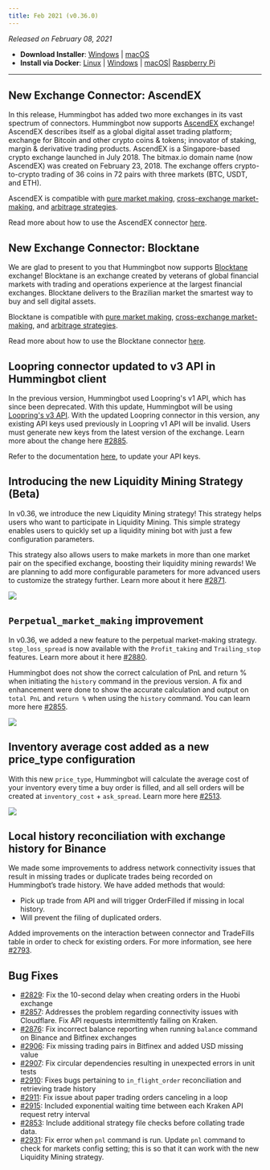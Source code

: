 ```yaml
---
title: Feb 2021 (v0.36.0)
---
```




_Released on February 08, 2021_

- **Download Installer**: [Windows](https://dist.hummingbot.io/hummingbot_v0.36.0_setup.exe) | [macOS](https://dist.hummingbot.io/hummingbot_v0.36.0.dmg)
- **Install via Docker**: [Linux](/installation/linux/#install-via-docker) | [Windows](/installation/windows/#install-via-docker) | [macOS](/installation/mac/#install-via-docker)| [Raspberry Pi](/installation/raspberry/)

---

## New Exchange Connector: AscendEX

In this release, Hummingbot has added two more exchanges in its vast spectrum of connectors. Hummingbot now supports [AscendEX](https://ascendex.com/en/global-digital-asset-platform) exchange! AscendEX describes itself as a global digital asset trading platform; exchange for Bitcoin and other crypto coins & tokens; innovator of staking, margin & derivative trading products. AscendEX is a Singapore-based crypto exchange launched in July 2018. The bitmax.io domain name (now AscendEX) was created on February 23, 2018. The exchange offers crypto-to-crypto trading of 36 coins in 72 pairs with three markets (BTC, USDT, and ETH).

AscendEX is compatible with [pure market making](https://docs.hummingbot.io/strategies/pure-market-making/), [cross-exchange market-making](/strategies/cross-exchange-market-making/), and [arbitrage strategies](/strategies/arbitrage/).

Read more about how to use the AscendEX connector [here](/spot-connectors/ascend-ex/).

## New Exchange Connector: Blocktane

We are glad to present to you that Hummingbot now supports [Blocktane](https://blocktane.io/) exchange! Blocktane is an exchange created by veterans of global financial markets with trading and operations experience at the largest financial exchanges. Blocktane delivers to the Brazilian market the smartest way to buy and sell digital assets.

Blocktane is compatible with [pure market making](https://docs.hummingbot.io/strategies/pure-market-making/), [cross-exchange market-making](/strategies/cross-exchange-market-making/), and [arbitrage strategies](/strategies/arbitrage/).

Read more about how to use the Blocktane connector [here](/spot-connectors/blocktane/).

## Loopring connector updated to v3 API in Hummingbot client

In the previous version, Hummingbot used Loopring's v1 API, which has since been deprecated. With this update, Hummingbot will be using [Loopring's v3 API](https://docs3.loopring.io/en/). With the updated Loopring connector in this version, any existing API keys used previously in Loopring v1 API will be invalid. Users must generate new keys from the latest version of the exchange. Learn more about the change here [#2885](https://github.com/CoinAlpha/hummingbot/pull/2885).

Refer to the documentation [here](/spot-connectors/loopring/#retrieving-loopring-api-keys), to update your API keys.

## Introducing the new Liquidity Mining Strategy (Beta)

In v0.36, we introduce the new Liquidity Mining strategy! This strategy helps users who want to participate in Liquidity Mining. This simple strategy enables users to quickly set up a liquidity mining bot with just a few configuration parameters.

This strategy also allows users to make markets in more than one market pair on the specified exchange, boosting their liquidity mining rewards! We are planning to add more configurable parameters for more advanced users to customize the strategy further. Learn more about it here [#2871](https://github.com/CoinAlpha/hummingbot/pull/2871).

![](/assets/img/liquidity-mining-strategy.png)

## `Perpetual_market_making` improvement

In v0.36, we added a new feature to the perpetual market-making strategy. `stop_loss_spread` is now available with the `Profit_taking` and `Trailing_stop` features. Learn more about it here [#2880](https://github.com/CoinAlpha/hummingbot/pull/2880).

Hummingbot does not show the correct calculation of PnL and return % when initiating the `history` command in the previous version. A fix and enhancement were done to show the accurate calculation and output on `total PnL` and `return %` when using the `history` command. You can learn more here [#2855](https://github.com/CoinAlpha/hummingbot/pull/2855).

![](/assets/img/history-pnl.png)

<Callout
  type="note"
  body="`history` for perpetual_market_making requires for the position to be closed to get the right `pnl` and return %."
/>

## Inventory average cost added as a new price_type configuration

With this new `price_type`, Hummingbot will calculate the average cost of your inventory every time a buy order is filled, and all sell orders will be created at `inventory_cost` + `ask_spread`. Learn more here [#2513](https://github.com/CoinAlpha/hummingbot/pull/2513).

![](/assets/img/inventory-price-type.png)

## Local history reconciliation with exchange history for Binance

We made some improvements to address network connectivity issues that result in missing trades or duplicate trades being recorded on Hummingbot’s trade history. We have added methods that would:

- Pick up trade from API and will trigger OrderFilled if missing in local history.
- Will prevent the filing of duplicated orders.

Added improvements on the interaction between connector and TradeFills table in order to check for existing orders. For more information, see here [#2793](https://github.com/CoinAlpha/hummingbot/pull/2793).

## Bug Fixes

- [#2829](https://github.com/CoinAlpha/hummingbot/pull/2829): Fix the 10-second delay when creating orders in the Huobi exchange
- [#2857](https://github.com/CoinAlpha/hummingbot/pull/2857): Addresses the problem regarding connectivity issues with Cloudflare. Fix API requests intermittently failing on Kraken.
- [#2876](https://github.com/CoinAlpha/hummingbot/pull/2876): Fix incorrect balance reporting when running `balance` command on Binance and Bitfinex exchanges
- [#2906](https://github.com/CoinAlpha/hummingbot/pull/2906): Fix missing trading pairs in Bitfinex and added USD missing value
- [#2907](https://github.com/CoinAlpha/hummingbot/pull/2907): Fix circular dependencies resulting in unexpected errors in unit tests
- [#2910](https://github.com/CoinAlpha/hummingbot/pull/2910): Fixes bugs pertaining to `in_flight_order` reconciliation and retrieving trade history
- [#2911](https://github.com/CoinAlpha/hummingbot/pull/2911): Fix issue about paper trading orders canceling in a loop
- [#2915](https://github.com/CoinAlpha/hummingbot/pull/2915): Included exponential waiting time between each Kraken API request retry interval
- [#2853](https://github.com/CoinAlpha/hummingbot/pull/2853): Include additional strategy file checks before collating trade data.
- [#2931](https://github.com/CoinAlpha/hummingbot/pull/2931): Fix error when `pnl` command is run. Update `pnl` command to check for markets config setting; this is so that it can work with the new Liquidity Mining strategy.
